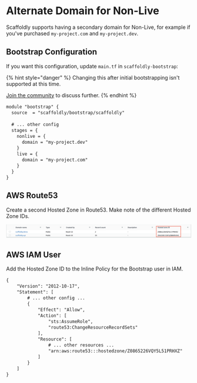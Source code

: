 # Alternate Domain for Non-Live

Scaffoldly supports having a secondary domain for Non-Live, for example if you've purchased `my-project.com` and `my-project.dev`.

## Bootstrap Configuration

If you want this configuration, update `main.tf` in `scaffoldly-bootstrap`:

{% hint style="danger" %}
Changing this after initial bootstrapping isn't supported at this time.  
  
[Join the community](https://join.slack.com/t/scaffoldly/signup) to discuss further.
{% endhint %}

```text
module "bootstrap" {
  source  = "scaffoldly/bootstrap/scaffoldly"
  
  # ... other config
  stages = {
    nonlive = {
      domain = "my-project.dev"
    }
    live = {
      domain = "my-project.com"
    }
  }
}
```

## AWS Route53

Create a second Hosted Zone in Route53. Make note of the different Hosted Zone IDs.

![](../.gitbook/assets/screen-shot-2021-06-23-at-9.31.42-am.png)

## AWS IAM User

Add the Hosted Zone ID to the Inline Policy for the Bootstrap user in IAM.

```text
{
    "Version": "2012-10-17",
    "Statement": [
        # ... other config ...
        {
            "Effect": "Allow",
            "Action": [
                "sts:AssumeRole",
                "route53:ChangeResourceRecordSets"
            ],
            "Resource": [
                # ... other resources ...
                "arn:aws:route53:::hostedzone/Z0865226VQY5L51PRHXZ"
            ]
        }
    ]
}
```

